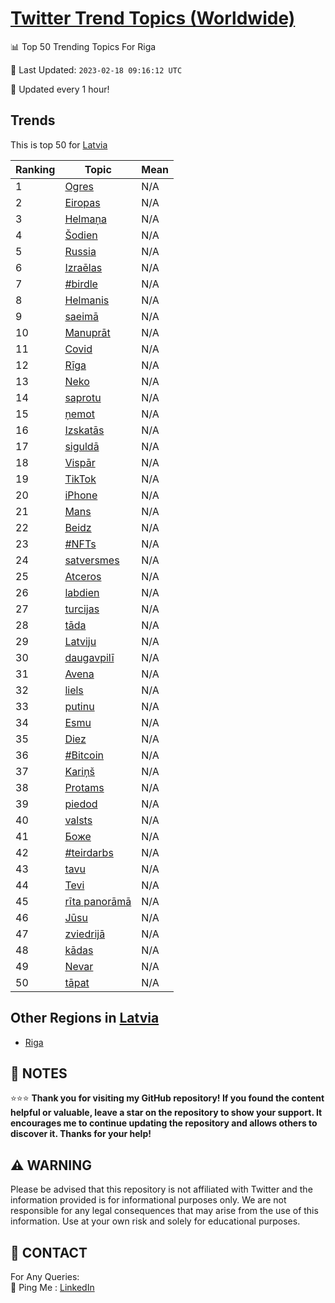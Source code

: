 [Twitter Trend Topics (Worldwide)](https://github.com/ErcinDedeoglu/Twitter-Trend-Topics)
==========


📊 Top 50 Trending Topics For Riga

📆 Last Updated: `2023-02-18 09:16:12 UTC`

🔧 Updated every 1 hour!


## Trends

This is top 50 for [Latvia](</Latvia>)

| Ranking | Topic | Mean |
| ------- | ------------ | ------------ |
| 1 | [Ogres](http://twitter.com/search?q=Ogres) | N/A |
| 2 | [Eiropas](http://twitter.com/search?q=Eiropas) | N/A |
| 3 | [Helmaņa](http://twitter.com/search?q=Helma%c5%86a) | N/A |
| 4 | [Šodien](http://twitter.com/search?q=%c5%a0odien) | N/A |
| 5 | [Russia](http://twitter.com/search?q=Russia) | N/A |
| 6 | [Izraēlas](http://twitter.com/search?q=Izra%c4%93las) | N/A |
| 7 | [#birdle](http://twitter.com/search?q=%23birdle) | N/A |
| 8 | [Helmanis](http://twitter.com/search?q=Helmanis) | N/A |
| 9 | [saeimā](http://twitter.com/search?q=saeim%c4%81) | N/A |
| 10 | [Manuprāt](http://twitter.com/search?q=Manupr%c4%81t) | N/A |
| 11 | [Covid](http://twitter.com/search?q=Covid) | N/A |
| 12 | [Rīga](http://twitter.com/search?q=R%c4%abga) | N/A |
| 13 | [Neko](http://twitter.com/search?q=Neko) | N/A |
| 14 | [saprotu](http://twitter.com/search?q=saprotu) | N/A |
| 15 | [ņemot](http://twitter.com/search?q=%c5%86emot) | N/A |
| 16 | [Izskatās](http://twitter.com/search?q=Izskat%c4%81s) | N/A |
| 17 | [siguldā](http://twitter.com/search?q=siguld%c4%81) | N/A |
| 18 | [Vispār](http://twitter.com/search?q=Visp%c4%81r) | N/A |
| 19 | [TikTok](http://twitter.com/search?q=TikTok) | N/A |
| 20 | [iPhone](http://twitter.com/search?q=iPhone) | N/A |
| 21 | [Mans](http://twitter.com/search?q=Mans) | N/A |
| 22 | [Beidz](http://twitter.com/search?q=Beidz) | N/A |
| 23 | [#NFTs](http://twitter.com/search?q=%23NFTs) | N/A |
| 24 | [satversmes](http://twitter.com/search?q=satversmes) | N/A |
| 25 | [Atceros](http://twitter.com/search?q=Atceros) | N/A |
| 26 | [labdien](http://twitter.com/search?q=labdien) | N/A |
| 27 | [turcijas](http://twitter.com/search?q=turcijas) | N/A |
| 28 | [tāda](http://twitter.com/search?q=t%c4%81da) | N/A |
| 29 | [Latviju](http://twitter.com/search?q=Latviju) | N/A |
| 30 | [daugavpilī](http://twitter.com/search?q=daugavpil%c4%ab) | N/A |
| 31 | [Avena](http://twitter.com/search?q=Avena) | N/A |
| 32 | [liels](http://twitter.com/search?q=liels) | N/A |
| 33 | [putinu](http://twitter.com/search?q=putinu) | N/A |
| 34 | [Esmu](http://twitter.com/search?q=Esmu) | N/A |
| 35 | [Diez](http://twitter.com/search?q=Diez) | N/A |
| 36 | [#Bitcoin](http://twitter.com/search?q=%23Bitcoin) | N/A |
| 37 | [Kariņš](http://twitter.com/search?q=Kari%c5%86%c5%a1) | N/A |
| 38 | [Protams](http://twitter.com/search?q=Protams) | N/A |
| 39 | [piedod](http://twitter.com/search?q=piedod) | N/A |
| 40 | [valsts](http://twitter.com/search?q=valsts) | N/A |
| 41 | [Боже](http://twitter.com/search?q=%d0%91%d0%be%d0%b6%d0%b5) | N/A |
| 42 | [#teirdarbs](http://twitter.com/search?q=%23teirdarbs) | N/A |
| 43 | [tavu](http://twitter.com/search?q=tavu) | N/A |
| 44 | [Tevi](http://twitter.com/search?q=Tevi) | N/A |
| 45 | [rīta panorāmā](http://twitter.com/search?q=r%c4%abta+panor%c4%81m%c4%81) | N/A |
| 46 | [Jūsu](http://twitter.com/search?q=J%c5%absu) | N/A |
| 47 | [zviedrijā](http://twitter.com/search?q=zviedrij%c4%81) | N/A |
| 48 | [kādas](http://twitter.com/search?q=k%c4%81das) | N/A |
| 49 | [Nevar](http://twitter.com/search?q=Nevar) | N/A |
| 50 | [tāpat](http://twitter.com/search?q=t%c4%81pat) | N/A |



## Other Regions in [Latvia](</Latvia>)

* [Riga](</Latvia/Riga.md>)



## 📝 NOTES

⭐⭐⭐ **Thank you for visiting my GitHub repository! If you found the content helpful or valuable, leave a star on the repository to show your support. It encourages me to continue updating the repository and allows others to discover it. Thanks for your help!**


## ⚠️ WARNING

Please be advised that this repository is not affiliated with Twitter and the information provided is for informational purposes only. We are not responsible for any legal consequences that may arise from the use of this information. Use at your own risk and solely for educational purposes.


## 📨 CONTACT

 For Any Queries:  
            🏓 Ping Me : [LinkedIn](https://www.linkedin.com/in/ercindedeoglu/)
